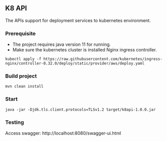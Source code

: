 ## K8 API
The APIs support for deployment services to kubernetes environment.

### Prerequisite
- The project requires java version 11 for running.
- Make sure the kubernetes cluster is installed Nginx ingress controller.
```shell
kubectl apply -f https://raw.githubusercontent.com/kubernetes/ingress-nginx/controller-0.32.0/deploy/static/provider/aws/deploy.yaml
```

### Build project
```shell
mvn clean install
```

### Start
```shell
java -jar -Djdk.tls.client.protocols=TLSv1.2 target/k8api-1.0.0.jar
```

### Testing
Access swagger: http://localhost:8080/swagger-ui.html
